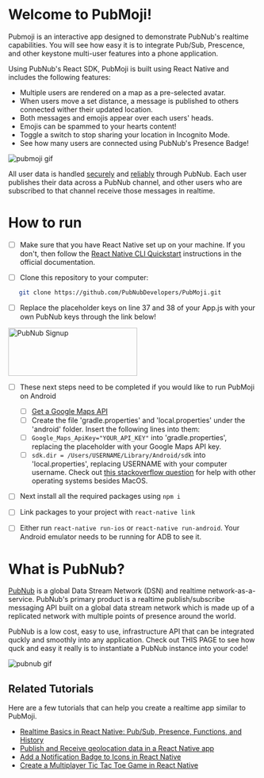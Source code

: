 # Welcome to PubMoji!

Pubmoji is an interactive app designed to demonstrate PubNub's realtime capabilities. You will see how easy it is to integrate Pub/Sub, Prescence, and other keystone multi-user features into a phone application.

Using PubNub's React SDK, PubMoji is built using React Native and includes the following features:

* Multiple users are rendered on a map as a pre-selected avatar.
* When users move a set distance, a message is published to others connected wither their updated location.
* Both messages and emojis appear over each users' heads.
* Emojis can be spammed to your hearts content!
* Toggle a switch to stop sharing your location in Incognito Mode.
* See how many users are connected using PubNub's Presence Badge!

![pubmoji gif](https://pubnubdevelopers.github.io/PubMoji-Product-Page/img/demo.gif)

All user data is handled [securely](https://www.pubnub.com/developers/tech/security/) and [reliably](https://www.pubnub.com/blog/build-a-reliable-product-that-never-fails/) through PubNub. Each user publishes their data across a PubNub channel, and other users who are subscribed to that channel receive those messages in realtime. 

# How to run

- [ ] Make sure that you have React Native set up on your machine. If you don't, then follow the [React Native CLI Quickstart](https://facebook.github.io/react-native/docs/getting-started.html) instructions in the official documentation.

- [ ] Clone this repository to your computer:
 ```bash
    git clone https://github.com/PubNubDevelopers/PubMoji.git
  ```

- [ ] Replace the placeholder keys on line 37 and 38 of your App.js with your own PubNub keys through the link below!

<a href="https://dashboard.pubnub.com/signup?devrel_gh=PubMoji">
    <img alt="PubNub Signup" src="https://i.imgur.com/og5DDjf.png" width=260 height=97/>
</a>

- [ ] These next steps need to be completed if you would like to run PubMoji on Android
    - [ ] [Get a Google Maps API](https://developers.google.com/maps/documentation/javascript/get-api-key) 
    - [ ] Create the file 'gradle.properties' and 'local.properties' under the 'android' folder. Insert the following lines into them:  
    - [ ] ```Google_Maps_ApiKey="YOUR_API_KEY"``` into 'gradle.properties', replacing the placeholder with your Google Maps API key. 
    - [ ] ```sdk.dir = /Users/USERNAME/Library/Android/sdk``` into 'local.properties', replacing USERNAME with your computer username. Check out [this stackoverflow question](https://stackoverflow.com/questions/32634352/react-native-android-build-failed-sdk-location-not-found) for help with other operating systems besides MacOS. 

- [ ] Next install all the required packages using ```npm i```

- [ ] Link packages to your project with ```react-native link```
 
- [ ] Either run ```react-native run-ios``` or ```react-native run-android```. Your Android emulator needs to be running for ADB to see it. 

      
# What is PubNub?
[PubNub](https://www.pubnub.com/?devrel_gh=PubMoji) is a global Data Stream Network (DSN) and realtime network-as-a-service. PubNub's primary product is a realtime publish/subscribe messaging API built on a global data stream network which is made up of a replicated network with multiple points of presence around the world.

PubNub is a low cost, easy to use, infrastructure API that can be integrated quckly and smoothly into any application. Check out THIS PAGE to see how quck and easy it really is to instantiate a PubNub instance into your code!

![pubnub gif](https://www.pubnub.com/wp-content/uploads/2016/08/pubsub-1.gif)

## Related Tutorials
Here are a few tutorials that can help you create a realtime app similar to PubMoji.
* [Realtime Basics in React Native: Pub/Sub, Presence, Functions, and History](https://www.pubnub.com/blog/pubnub-react-native-basics-pub-sub-history-gelocation-presence/?devrel_gh=PubMoji)
* [Publish and Receive geolocation data in a React Native app](https://www.pubnub.com/blog/pubnub-react-native-basics-pub-sub-history-gelocation-presence/?devrel_gh=PubMoji)
* [Add a Notification Badge to Icons in React Native](https://www.pubnub.com/blog/how-to-add-a-realtime-badge-to-icons-in-react-native/?devrel_gh=PubMoji)
* [Create a Multiplayer Tic Tac Toe Game in React Native](https://www.pubnub.com/blog/multiplayer-mobile-tic-tac-toe-react-native-ios-android-part-one/?devrel_gh=PubMoji)
